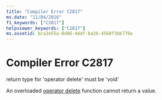 ```yaml
---
title: "Compiler Error C2817"
ms.date: "11/04/2016"
f1_keywords: ["C2817"]
helpviewer_keywords: ["C2817"]
ms.assetid: bca2e55a-8d86-4ddf-ba2b-4568f3bb776e
---
```

# Compiler Error C2817

return type for 'operator delete' must be 'void'

An overloaded [operator delete](../../standard-library/new-operators.md#op_delete) function cannot return a value.

